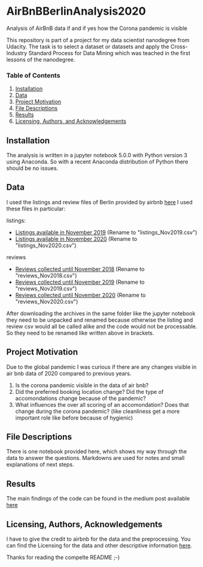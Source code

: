 # AirBnBBerlinAnalysis2020
Analysis of AirBnB data if and if yes how the Corona pandemic is visible

This repository is part of a project for my data scientist nanodegree from Udacity. The task is to select a dataset or datasets and apply the Cross-Industry Standard Process for Data Mining which was teached in the first lessons of the nanodegree.

### Table of Contents

1. [Installation](#installation)
2. [Data](#data)
3. [Project Motivation](#motivation)
4. [File Descriptions](#files)
5. [Results](#results)
6. [Licensing, Authors, and Acknowledgements](#licensing)


## Installation <a name="installation"></a>
The analysis is written in a jupyter notebook 5.0.0 with Python version 3 using Anaconda. So with a recent Anaconda distribution of Python there should be no issues.

## Data <a name="data"></a>
I used the listings and review files of Berlin provided by airbnb [here](http://insideairbnb.com/get-the-data.html)
I used these files in particular:

listings:
* [Listings available in November 2019]("http://data.insideairbnb.com/germany/be/berlin/2019-11-12/data/listings.csv.gz") (Rename to "listings_Nov2019.csv")
* <a href="http://data.insideairbnb.com/germany/be/berlin/2020-11-10/data/listings.csv.gz">Listings available in November 2020</a> (Rename to "listings_Nov2020.csv")

reviews
* <a href="http://data.insideairbnb.com/germany/be/berlin/2018-11-07/data/reviews.csv.gz">Reviews collected until November 2018</a> (Rename to "reviews_Nov2018.csv")
* <a href="http://data.insideairbnb.com/germany/be/berlin/2019-11-12/data/reviews.csv.gz">Reviews collected until November 2019</a> (Rename to "reviews_Nov2019.csv")
* <a href="http://data.insideairbnb.com/germany/be/berlin/2020-11-10/data/reviews.csv.gz">Reviews collected until November 2020</a> (Rename to "reviews_Nov2020.csv")

After downloading the archives in the same folder like the jupyter notebook they need to be unpacked and renamed because otherwise the listing and review csv would all be called alike and the code would not be processable. So they need to be renamed like written above in brackets.

## Project Motivation<a name="motivation"></a>

Due to the global pandemic I was curious if there are any changes visible in air bnb data of 2020 compared to previous years. 

1. Is the corona pandemic visible in the data of air bnb?
2. Did the preferred booking location change? Did the type of accomondations change because of the pandemic? 
3. What influences the over all scoring of an accomondation? Does that change during the corona pandemic? (like cleanliness get a more important role like before because of hygienic)


## File Descriptions <a name="files"></a>
There is one notebook provided here, which shows my way through the data to answer the questions. Markdowns are used for notes and small explanations of next steps.

## Results<a name="results"></a>

The main findings of the code can be found in the medium post available <a href="https://kasielkest.medium.com/is-the-corona-pandemic-visibel-in-berlin-airbnb-data-9bc280b0f24a">here</a>

## Licensing, Authors, Acknowledgements<a name="licensing"></a>

I have to give the credit to airbnb for the data and the preprocessing. You can find the Licensing for the data and other descriptive information [here](http://insideairbnb.com/get-the-data.html). 

Thanks for reading the compelte README ;-)
